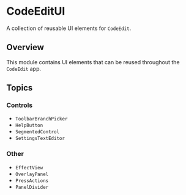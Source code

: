# CodeEditUI

A collection of reusable UI elements for `CodeEdit`.

## Overview

This module contains UI elements that can be reused throughout the `CodeEdit` app.

## Topics

### Controls

- ``ToolbarBranchPicker``
- ``HelpButton``
- ``SegmentedControl``
- ``SettingsTextEditor``

### Other

- ``EffectView``
- ``OverlayPanel``
- ``PressActions``
- ``PanelDivider``

